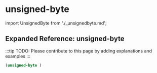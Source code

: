 # unsigned-byte

import UnsignedByte from './_unsignedbyte.md';

<UnsignedByte />

## Expanded Reference: unsigned-byte

:::tip
TODO: Please contribute to this page by adding explanations and examples
:::

```lisp
(unsigned-byte )
```
